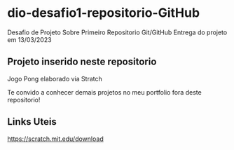 # dio-desafio1-repositorio-GitHub
Desafio de Projeto Sobre Primeiro Repositorio Git/GitHub
Entrega do projeto em 13/03/2023


## Projeto inserido neste repositorio
Jogo Pong elaborado via Stratch

Te convido a conhecer demais projetos no meu portfolio fora deste repositorio!


## Links Uteis 
https://scratch.mit.edu/download


